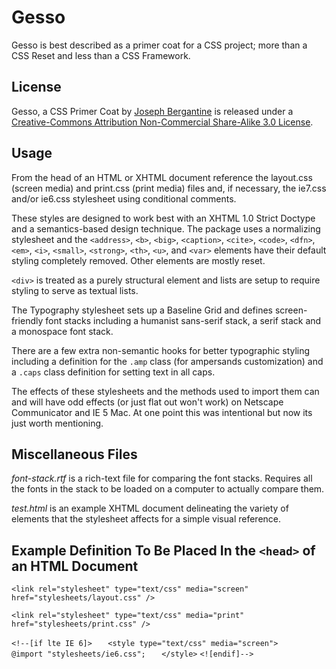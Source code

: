 Gesso
=====

Gesso is best described as a primer coat for a CSS project; more than a CSS Reset and less than a CSS Framework.

License
-------

Gesso, a CSS Primer Coat by [Joseph Bergantine](http://joebergantine.com/) is released under a [Creative-Commons Attribution Non-Commercial Share-Alike 3.0 License](http://creativecommons.org/licenses/by-sa/3.0/us/).

Usage
----- 

From the head of an HTML or XHTML document reference the layout.css (screen media) and print.css (print media) files and, if necessary, the ie7.css and/or ie6.css stylesheet using conditional comments. 

These styles are designed to work best with an XHTML 1.0 Strict Doctype and a semantics-based design technique. The package uses a normalizing stylesheet and the `<address>`, `<b>`, `<big>`, `<caption>`, `<cite>`, `<code>`, `<dfn>`, `<em>`, `<i>`, `<small>`, `<strong>`, `<th>`, `<u>`, and `<var>` elements have their default styling completely removed. Other elements are mostly reset.

`<div>` is treated as a purely structural element and lists are setup to require styling to serve as textual lists.

The Typography stylesheet sets up a Baseline Grid and defines screen-friendly font stacks including a humanist sans-serif stack, a serif stack and a monospace font stack.

There are a few extra non-semantic hooks for better typographic styling including a definition for the `.amp` class (for ampersands customization) and a `.caps` class definition for setting text in all caps.

The effects of these stylesheets and the methods used to import them can and will have odd effects (or just flat out won't work) on Netscape Communicator and IE 5 Mac. At one point this was intentional but now its just worth mentioning.

Miscellaneous Files
-------------------

*font-stack.rtf* is a rich-text file for comparing the font stacks. Requires all the fonts in the stack to be loaded on a computer to actually compare them.

*test.html* is an example XHTML document delineating the variety of elements that the stylesheet affects for a simple visual reference. 

Example Definition To Be Placed In the `<head>` of an HTML Document
-------------------------------------------------------------------

`<link rel="stylesheet" type="text/css" media="screen" href="stylesheets/layout.css" />`

`<link rel="stylesheet" type="text/css" media="print" href="stylesheets/print.css" />`

`<!--[if lte IE 6]>`
`	<style type="text/css" media="screen">`
`		@import "stylesheets/ie6.css";`
`	</style>`
`<![endif]-->`